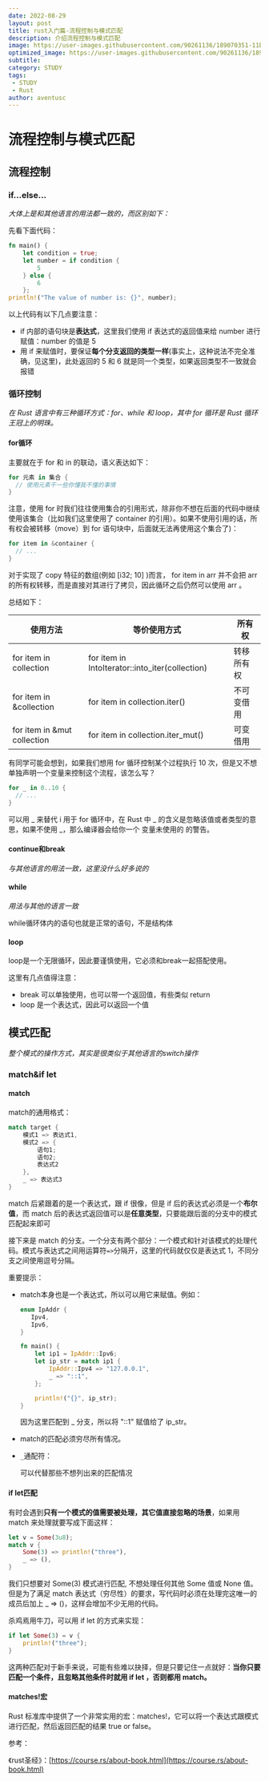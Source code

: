```yaml
---
date: 2022-08-29
layout: post
title: rust入门篇-流程控制与模式匹配
description: 介绍流程控制与模式匹配
image: https://user-images.githubusercontent.com/90261136/189070351-11b9a3d4-e7aa-4fd5-8a6b-31ccba5c53ac.jpg
optimized_image: https://user-images.githubusercontent.com/90261136/189070351-11b9a3d4-e7aa-4fd5-8a6b-31ccba5c53ac.jpg
subtitle:
category: STUDY
tags:
 - STUDY
 - Rust
author: aventusc
---
```


# 流程控制与模式匹配

## 流程控制

### if...else...

*大体上是和其他语言的用法都一致的，而区别如下：*

先看下面代码：

```rust
fn main() {
    let condition = true;
    let number = if condition {
        5
    } else {
        6
    };
println!("The value of number is: {}", number);

```

以上代码有以下几点要注意：

- if 内部的语句块是**表达式**，这里我们使用 if 表达式的返回值来给 number 进行赋值：number 的值是 5
- 用 if 来赋值时，要保证**每个分支返回的类型一样**(事实上，这种说法不完全准确，见这里)，此处返回的 5 和 6 就是同一个类型，如果返回类型不一致就会报错

### 循环控制

*在 Rust 语言中有三种循环方式：for、while 和 loop，其中 for 循环是 Rust 循环王冠上的明珠。*

#### for循环

主要就在于 for 和 in 的联动，语义表达如下：

```rust
for 元素 in 集合 {
  // 使用元素干一些你懂我不懂的事情
}
```

注意，使用 for 时我们往往使用集合的引用形式，除非你不想在后面的代码中继续使用该集合（比如我们这里使用了 container 的引用）。如果不使用引用的话，所有权会被转移（move）到 for 语句块中，后面就无法再使用这个集合了)：

```rust
for item in &container {
  // ...
}
```

对于实现了 copy 特征的数组(例如 [i32; 10] )而言， for item in arr 并不会把 arr 的所有权转移，而是直接对其进行了拷贝，因此循环之后仍然可以使用 arr 。

总结如下：

| 使用方法                    | 等价使用方式                                    | 所有权     |
| --------------------------- | ----------------------------------------------- | ---------- |
| for item in collection      | for item in IntoIterator::into_iter(collection) | 转移所有权 |
| for item in &collection     | for item in collection.iter()                   | 不可变借用 |
| for item in &mut collection | for item in collection.iter_mut()               | 可变借用   |

有同学可能会想到，如果我们想用 for 循环控制某个过程执行 10 次，但是又不想单独声明一个变量来控制这个流程，该怎么写？

```rust
for _ in 0..10 {
  // ...
}
```

可以用 _ 来替代 i 用于 for 循环中，在 Rust 中 _ 的含义是忽略该值或者类型的意思，如果不使用 _，那么编译器会给你一个 变量未使用的 的警告。

#### continue和break

*与其他语言的用法一致，这里没什么好多说的*

#### while

*用法与其他的语言一致*

while循环体内的语句也就是正常的语句，不是结构体

#### loop

loop是一个无限循环，因此要谨慎使用，它必须和break一起搭配使用。

这里有几点值得注意：

- break 可以单独使用，也可以带一个返回值，有些类似 return
- loop 是一个表达式，因此可以返回一个值



## 模式匹配

*整个模式的操作方式，其实是很类似于其他语言的switch操作*

### match&if let

#### match

match的通用格式：

```rust
match target {
    模式1 => 表达式1,
    模式2 => {
        语句1;
        语句2;
        表达式2
    },
    _ => 表达式3
}
```

match 后紧跟着的是一个表达式，跟 if 很像，但是 if 后的表达式必须是一个**布尔值**，而 match 后的表达式返回值可以是**任意类型**，只要能跟后面的分支中的模式匹配起来即可

接下来是 match 的分支。一个分支有两个部分：一个模式和针对该模式的处理代码。模式与表达式之间用运算符`=>`分隔开，这里的代码就仅仅是表达式 1，不同分支之间使用逗号分隔。

重要提示：

- match本身也是一个表达式，所以可以用它来赋值。例如：

  ```rust
  enum IpAddr {
     Ipv4,
     Ipv6,
  }
  
  fn main() {
      let ip1 = IpAddr::Ipv6;
      let ip_str = match ip1 {
          IpAddr::Ipv4 => "127.0.0.1",
          _ => "::1",
      };
  
      println!("{}", ip_str);
  }
  ```

  因为这里匹配到 _ 分支，所以将 "::1" 赋值给了 ip_str。

- match的匹配必须穷尽所有情况。

- `_`通配符：

  可以代替那些不想列出来的匹配情况

#### if let匹配

有时会遇到**只有一个模式的值需要被处理，其它值直接忽略的场景**，如果用 match 来处理就要写成下面这样：



```rust
let v = Some(3u8);
match v {
    Some(3) => println!("three"),
    _ => (),
}
```

我们只想要对 Some(3) 模式进行匹配, 不想处理任何其他 Some<u8> 值或 None 值。但是为了满足 match 表达式（穷尽性）的要求，写代码时必须在处理完这唯一的成员后加上 _ => ()，这样会增加不少无用的代码。

杀鸡焉用牛刀，可以用 if let 的方式来实现：

```rust
if let Some(3) = v {
    println!("three");
}
```

这两种匹配对于新手来说，可能有些难以抉择，但是只要记住一点就好：**当你只要匹配一个条件，且忽略其他条件时就用 if let ，否则都用 match。**

#### matches!宏

Rust 标准库中提供了一个非常实用的宏：matches!，它可以将一个表达式跟模式进行匹配，然后返回匹配的结果 true or false。




参考：

《rust圣经》：[https://course.rs/about-book.html](https://course.rs/about-book.html)

